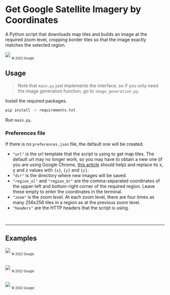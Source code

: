# Get Google Satellite Imagery by Coordinates

A Python script that downloads map tiles and builds an image at the required zoom level, cropping border tiles so that the image exactly matches the selected region.

![](examples/img_1.png)
<sub><sub>© 2022 Google<sub><sub>

## Usage

>Note that `main.py` just implements the interface, so if you only need the image generation function, go to `image_generation.py`.

Install the required packages.<br>
```cmd
pip install -r requirements.txt
```
Run `main.py`.

### Preferences file
If there is no `preferences.json` file, the default one will be created.

* `"url"` is the url template that the script is using to get map tiles. The default url may no longer work, so you may have to obtain a new one (if you are using Google Chrome, [this article](https://developer.chrome.com/docs/devtools/network/) should help) and replace its x, y and z values with `{x}`, `{y}` and `{z}`.
* `"dir"` is the directory where new images will be saved.
* `"region_ul"` and `"region_br"` are the comma-separated coordinates of the upper-left and bottom-right corner of the required region. Leave these empty to enter the coordinates in the terminal.
* `"zoom"` is the zoom level. At each zoom level, there are four times as many 256x256 tiles in a region as at the previous zoom level.
* `"headers"` are the HTTP headers that the script is using.
<br>

---
## Examples

![](examples/img_2.png)
<sub><sub>© 2022 Google<sub><sub>
<br><br>

![](examples/img_3.png)
<sub><sub>© 2022 Google<sub><sub>
<br><br>

![](examples/img_4.png)
<sub><sub>© 2022 Google<sub><sub>
